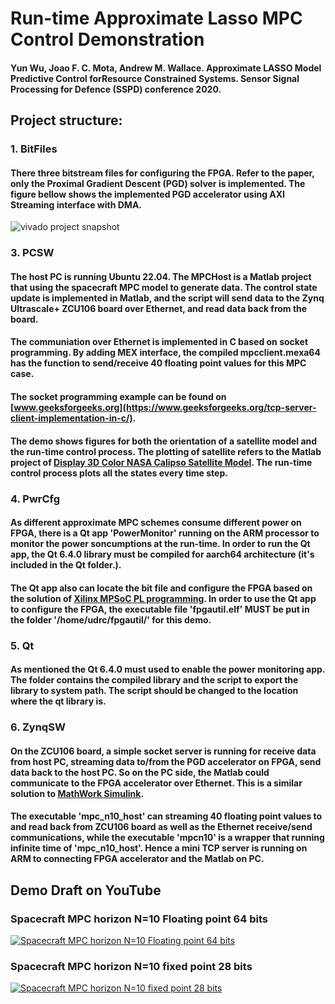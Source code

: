 # Run-time Approximate Lasso MPC Control Demonstration

#### Yun Wu, Joao F. C. Mota, Andrew M. Wallace. Approximate LASSO Model Predictive Control forResource Constrained Systems. Sensor Signal Processing for Defence (SSPD) conference 2020. 

## Project structure:

### 1. BitFiles

#### There three bitstream files for configuring the FPGA. Refer to the paper, only the Proximal Gradient Descent (PGD) solver is implemented. The figure bellow shows the implemented PGD accelerator using AXI Streaming interface with DMA. 

![vivado project snapshot](https://github.com/wincle626/SSPD2020Demo/blob/main/pics/vivadoproj.png)

### 3. PCSW

#### The host PC is running Ubuntu 22.04. The MPCHost is a Matlab project that using the spacecraft MPC model to generate data. The control state update is implemented in Matlab, and the script will send data to the Zynq Ultrascale+ ZCU106 board over Ethernet, and read data back from the board. 

#### The communiation over Ethernet is implemented in C based on socket programming. By adding MEX interface, the compiled mpcclient.mexa64 has the function to send/receive 40 floating point values for this MPC case. 

#### The socket programming example can be found on [www.geeksforgeeks.org](https://www.geeksforgeeks.org/tcp-server-client-implementation-in-c/). 

#### The demo shows figures for both the orientation of a satellite model and the run-time control process. The plotting of satellite refers to the Matlab project of [Display 3D Color NASA Calipso Satellite Model](https://uk.mathworks.com/matlabcentral/fileexchange/71148-display-3d-color-nasa-calipso-satellite-model?requestedDomain=). The run-time control process plots all the states every time step. 
  
### 4. PwrCfg

#### As different approximate MPC schemes consume different power on FPGA, there is a Qt app 'PowerMonitor' running on the ARM processor to monitor the power soncumptions at the run-time. In order to run the Qt app, the Qt 6.4.0 library must be compiled for aarch64 architecture (it's included in the Qt folder.). 

#### The Qt app also can locate the bit file and configure the FPGA based on the solution of [Xilinx MPSoC PL programming](https://xilinx-wiki.atlassian.net/wiki/spaces/A/pages/18841847/Solution+ZynqMP+PL+Programming?f=print). In order to use the Qt app to configure the FPGA, the executable file 'fpgautil.elf' MUST be put in the folder '/home/udrc/fpgautil/' for this demo. 
  
### 5. Qt

#### As mentioned the Qt 6.4.0 must used to enable the power monitoring app. The folder contains the compiled library and the script to export the library to system path. The script should be changed to the location where the qt library is. 
  
### 6. ZynqSW

#### On the ZCU106 board, a simple socket server is running for receive data from host PC, streaming data to/from the PGD accelerator on FPGA, send data back to the host PC. So on the PC side, the Matlab could communicate to the FPGA accelerator over Ethernet. This is a similar solution to [MathWork Simulink](https://uk.mathworks.com/help/hdlcoder/ug/getting-started-with-hardware-software-codesign-workflow-for-zynq-ultrascale-mpsoc-devices.html#d124e132669). 

#### The executable 'mpc_n10_host' can streaming 40 floating point values to and read back from ZCU106 board as well as the Ethernet receive/send communications, while the executable 'mpcn10' is a wrapper that running infinite time of 'mpc_n10_host'. Hence a mini TCP server is running on ARM to connecting FPGA accelerator and the Matlab on PC. 

## Demo Draft on YouTube

### Spacecraft MPC horizon N=10 Floating point 64 bits

[![Spacecraft MPC horizon N=10 Floating point 64 bits](https://i9.ytimg.com/vi_webp/Q4_9WLV2qkc/mq2.webp?sqp=CPyfy6QG-oaymwEmCMACELQB8quKqQMa8AEB-AH-CIAC0AWKAgwIABABGFYgXyhlMA8=&rs=AOn4CLAkn1tr2Sg-txdKoso0rV6GyzpGow)](https://youtu.be/Q4_9WLV2qkc)

### Spacecraft MPC horizon N=10 fixed point 28 bits

[![Spacecraft MPC horizon N=10 fixed point 28 bits](https://i9.ytimg.com/vi_webp/GR8h1Lunoiw/mq2.webp?sqp=CPyfy6QG-oaymwEmCMACELQB8quKqQMa8AEB-AH-CIAC0AWKAgwIABABGFYgXyhlMA8=&rs=AOn4CLB3rw22HIuYc6_LVnZJznA4x4fkXw)](https://youtu.be/GR8h1Lunoiw)

